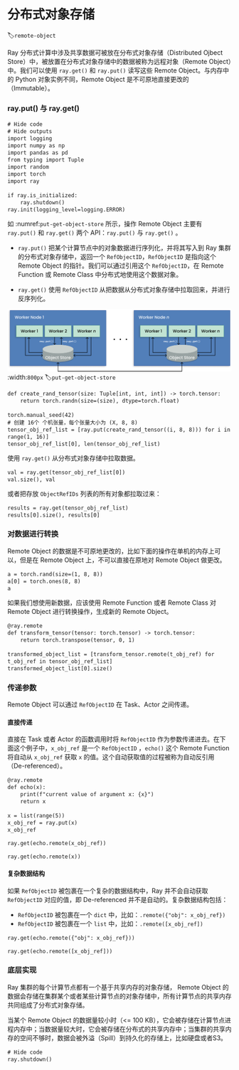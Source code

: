 # 分布式对象存储
:label:`remote-object`

Ray 分布式计算中涉及共享数据可被放在分布式对象存储（Distributed Ojbect Store）中，被放置在分布式对象存储中的数据被称为远程对象（Remote Object）中。我们可以使用 `ray.get()` 和 `ray.put()` 读写这些 Remote Object。与内存中的 Python 对象实例不同，Remote Object 是不可原地直接更改的（Immutable）。

### ray.put() 与 ray.get()

```{.python .input}
# Hide code
# Hide outputs
import logging
import numpy as np
import pandas as pd
from typing import Tuple
import random
import torch
import ray

if ray.is_initialized:
    ray.shutdown()
ray.init(logging_level=logging.ERROR)
```

如 :numref:`put-get-object-store` 所示，操作 Remote Object 主要有 `ray.put()` 和 `ray.get()` 两个 API：`ray.put()` 与 `ray.get()` 。

* `ray.put()` 把某个计算节点中的对象数据进行序列化，并将其写入到 Ray 集群的分布式对象存储中，返回一个 `RefObjectID`，`RefObjectID` 是指向这个 Remote Object 的指针。我们可以通过引用这个 `RefObjectID`，在 Remote Function 或 Remote Class 中分布式地使用这个数据对象。

* `ray.get()` 使用 `RefObjectID` 从把数据从分布式对象存储中拉取回来，并进行反序列化。

![对象存储分布在多个节点，通过 ray.put() 向集群写数据，通过 ray.get() 从集群读数据](../img/ch-ray-core/put-get-object-store.png)
:width:`800px`
:label:`put-get-object-store`

```{.python .input}
def create_rand_tensor(size: Tuple[int, int, int]) -> torch.tensor:
    return torch.randn(size=(size), dtype=torch.float)

torch.manual_seed(42)
# 创建 16个 个机张量，每个张量大小为 (X, 8, 8)
tensor_obj_ref_list = [ray.put(create_rand_tensor((i, 8, 8))) for i in range(1, 16)]
tensor_obj_ref_list[0], len(tensor_obj_ref_list)
```

使用 `ray.get()` 从分布式对象存储中拉取数据。

```{.python .input}
val = ray.get(tensor_obj_ref_list[0])
val.size(), val
```

或者把存放 `ObjectRefIDs` 列表的所有对象都拉取过来：

```{.python .input}
results = ray.get(tensor_obj_ref_list)
results[0].size(), results[0]
```

### 对数据进行转换

Remote Object 的数据是不可原地更改的，比如下面的操作在单机的内存上可以，但是在 Remote Object 上，不可以直接在原地对 Remote Object 做更改。

```{.python .input}
a = torch.rand(size=(1, 8, 8))
a[0] = torch.ones(8, 8)
a
```

如果我们想使用新数据，应该使用 Remote Function 或者 Remote Class 对 Remote Object 进行转换操作，生成新的 Remote Object。

```{.python .input}
@ray.remote
def transform_tensor(tensor: torch.tensor) -> torch.tensor:
    return torch.transpose(tensor, 0, 1)

transformed_object_list = [transform_tensor.remote(t_obj_ref) for t_obj_ref in tensor_obj_ref_list]
transformed_object_list[0].size()
```

### 传递参数

Remote Object 可以通过 `RefObjectID` 在 Task、Actor 之间传递。

#### 直接传递

直接在 Task 或者 Actor 的函数调用时将 `RefObjectID` 作为参数传递进去。在下面这个例子中，`x_obj_ref` 是一个 `RefObjectID` ，`echo()` 这个 Remote Function 将自动从 `x_obj_ref` 获取 `x` 的值。这个自动获取值的过程被称为自动反引用（De-referenced）。

```{.python .input}
@ray.remote
def echo(x):
    print(f"current value of argument x: {x}")
    return x

x = list(range(5))
x_obj_ref = ray.put(x)
x_obj_ref
```

```{.python .input}
ray.get(echo.remote(x_obj_ref))
```

```{.python .input}
ray.get(echo.remote(x))
```

#### 复杂数据结构

如果 `RefObjectID` 被包裹在一个复杂的数据结构中，Ray 并不会自动获取 `RefObjectID` 对应的值，即 De-referenced 并不是自动的。复杂数据结构包括：

* `RefObjectID` 被包裹在一个 `dict` 中，比如：`.remote({"obj": x_obj_ref})`
* `RefObjectID` 被包裹在一个 `list` 中，比如：`.remote([x_obj_ref])`

```{.python .input}
ray.get(echo.remote({"obj": x_obj_ref}))
```

```{.python .input}
ray.get(echo.remote([x_obj_ref]))
```

### 底层实现

Ray 集群的每个计算节点都有一个基于共享内存的对象存储， Remote Object 的数据会存储在集群某个或者某些计算节点的对象存储中，所有计算节点的共享内存共同组成了分布式对象存储。

当某个 Remote Object 的数据量较小时（<= 100 KB），它会被存储在计算节点进程内存中；当数据量较大时，它会被存储在分布式的共享内存中；当集群的共享内存的空间不够时，数据会被外溢（Spill）到持久化的存储上，比如硬盘或者S3。

```{.python .input}
# Hide code
ray.shutdown()
```
